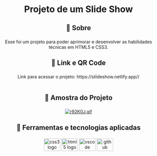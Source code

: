 <h1 align="center">Projeto de um Slide Show</h1>

###

<h2 align="center">🎯 Sobre</h2>

###

<p align="center">Esse foi um projeto para poder aprimorar  e desenvolver as habilidades técnicas em HTML5 e CSS3.</p>

###

<h2 align="center">🔗 Link e QR Code</h2>

###

<p align="center">Link para acessar o projeto: https://sliideshow.netlify.app//<br><br></p>

###

<h2 align="center">📃 Amostra do Projeto</h2>

###

<div align="center">
  <a href="https://freeimage.host/br"><img src="https://iili.io/r92K0J.gif" alt="r92K0J.gif" border="0"></a>

###

<h2 align="center">🚀 Ferramentas e tecnologias aplicadas</h2>

###

<div align="center">
  <img src="https://cdn.jsdelivr.net/gh/devicons/devicon/icons/css3/css3-original.svg" height="40" width="52" alt="css3 logo"  />
  <img src="https://cdn.jsdelivr.net/gh/devicons/devicon/icons/html5/html5-original.svg" height="40" width="52" alt="html5 logo"  />
  <img src="https://cdn.jsdelivr.net/gh/devicons/devicon/icons/vscode/vscode-original.svg" height="40" width="52" alt="vscode logo"  />
  <img src="https://cdn.jsdelivr.net/gh/devicons/devicon/icons/github/github-original.svg" height="40" width="52" alt="github logo"  />
</div>

###
